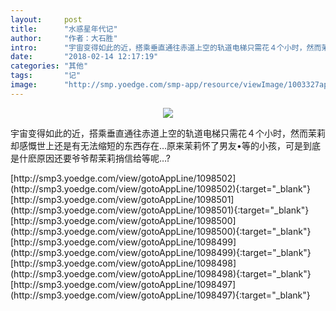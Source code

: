 ```yaml
---
layout:     post
title:      "水惑星年代记"
author:     "作者：大石胜"
intro:      "宇宙变得如此的近，搭乘垂直通往赤道上空的轨道电梯只需花４个小时，然而茉莉却感慨世上还是有无法缩短的东西存在…原来茉莉怀了男友•等的小孩，可是到底是什麽原因还要爷爷帮茉莉捎信给等呢…?"
date:       "2018-02-14 12:17:19"
categories: "其他"
tags:       "记"
image:      "http://smp.yoedge.com/smp-app/resource/viewImage/1003327appline.png"
---
```

<div style="text-align: center">
<p><img src="http://smp.yoedge.com/smp-app/resource/viewImage/1003327appline.png"/></p>
</div>
<p class="post-meta">
<span>宇宙变得如此的近，搭乘垂直通往赤道上空的轨道电梯只需花４个小时，然而茉莉却感慨世上还是有无法缩短的东西存在…原来茉莉怀了男友•等的小孩，可是到底是什麽原因还要爷爷帮茉莉捎信给等呢…?</span>
</p>
[http://smp3.yoedge.com/view/gotoAppLine/1098502](http://smp3.yoedge.com/view/gotoAppLine/1098502){:target="_blank"}
[http://smp3.yoedge.com/view/gotoAppLine/1098501](http://smp3.yoedge.com/view/gotoAppLine/1098501){:target="_blank"}
[http://smp3.yoedge.com/view/gotoAppLine/1098500](http://smp3.yoedge.com/view/gotoAppLine/1098500){:target="_blank"}
[http://smp3.yoedge.com/view/gotoAppLine/1098499](http://smp3.yoedge.com/view/gotoAppLine/1098499){:target="_blank"}
[http://smp3.yoedge.com/view/gotoAppLine/1098498](http://smp3.yoedge.com/view/gotoAppLine/1098498){:target="_blank"}
[http://smp3.yoedge.com/view/gotoAppLine/1098497](http://smp3.yoedge.com/view/gotoAppLine/1098497){:target="_blank"}


